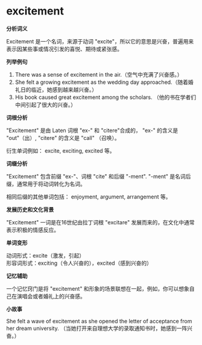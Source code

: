 # excitement

**分析词义**

  

Excitement 是一个名词，来源于动词 "excite"，所以它的意思是兴奋，普遍用来表示因某些事或情况引发的喜悦、期待或紧张感。

  

**列举例句**

  

1.  There was a sense of excitement in the air.（空气中充满了兴奋感。）
2.  She felt a growing excitement as the wedding day approached.（随着婚礼日的临近，她感到越来越兴奋。）
3.  His book caused great excitement among the scholars. （他的书在学者们中间引起了很大的兴奋。）

  

**词根分析**

  

"Excitement" 是由 Laten 词根 "ex-" 和 "citere"合成的， "ex-" 的含义是 "out"（出）, "citere" 的含义是 "call" （召唤）。

  

衍生单词例如： excite, exciting, excited 等。

  

**词缀分析**

  

"Excitement" 包含前缀 "ex-"、词根 "cite" 和后缀 "-ment". "-ment" 是名词后缀，通常用于将动词转化为名词。

  

相同后缀的其他单词包括： enjoyment, argument, arrangement 等。

  

**发展历史和文化背景**

  

"Excitement" 一词是在16世纪由拉丁词根 "excitare" 发展而来的，在文化中通常表示积极的情感反应。

  

**单词变形**

  

动词形式：excite（激发，引起）  
形容词形式：exciting（令人兴奋的），excited（感到兴奋的）

  

**记忆辅助**

  

一个记忆窍门是将 "excitement" 和形象的场景联想在一起，例如，你可以想象自己在演唱会或者婚礼上的兴奋感。

  

**小故事**

  

She felt a wave of excitement as she opened the letter of acceptance from her dream university. （当她打开来自理想大学的录取通知书时，她感到一阵兴奋。）
